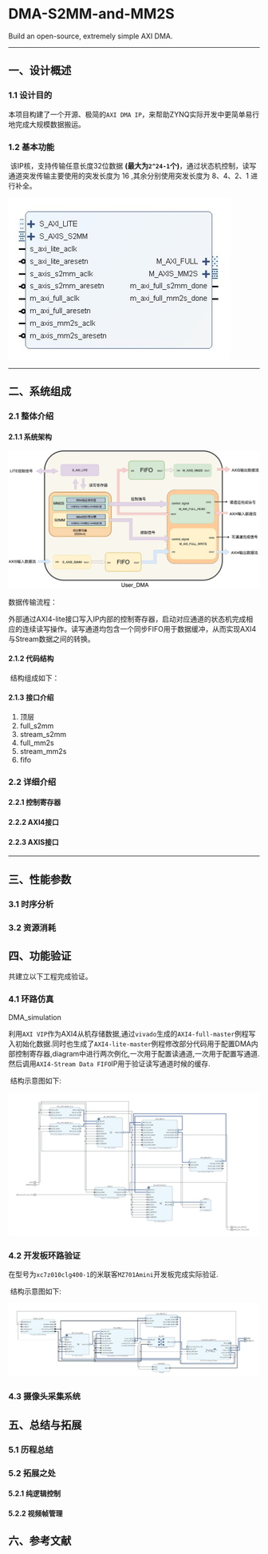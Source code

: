 # DMA-S2MM-and-MM2S

Build an open-source, extremely simple AXI DMA.

***

## 一、设计概述

### 1.1 设计目的

​	本项目构建了一个开源、极简的`AXI DMA IP`，来帮助ZYNQ实际开发中更简单易行地完成大规模数据搬运。

### 1.2 基本功能

​	该IP核，支持传输任意长度32位数据 **(最大为`2^24-1`个)**，通过状态机控制，读写通道突发传输主要使用的突发长度为 16 ,其余分别使用突发长度为 8、4、2、1 进行补全。

![ip](./Picture/ip.JPG)

***
## 二、系统组成

### 2.1 整体介绍

#### 2.1.1 系统架构

![ip结构](./Picture/架构设计.jpg)

数据传输流程：

​	外部通过AXI4-lite接口写入IP内部的控制寄存器，启动对应通道的状态机完成相应的连续读写操作。读写通道均包含一个同步FIFO用于数据缓冲，从而实现AXI4与Stream数据之间的转换。

#### 2.1.2 代码结构

​	结构组成如下：



#### 2.1.3 接口介绍

1. 顶层
2. full_s2mm
3. stream_s2mm
4. full_mm2s
5. stream_mm2s
6. fifo

### 2.2 详细介绍

#### 2.2.1 控制寄存器



#### 2.2.2 AXI4接口



#### 2.2.3 AXIS接口

***
## 三、性能参数
### 3.1 时序分析



### 3.2 资源消耗



## 四、功能验证

共建立以下工程完成验证。

### 4.1 环路仿真

DMA_simulation

​	利用`AXI VIP`作为AXI4从机存储数据,通过`vivado`生成的`AXI4-full-master`例程写入初始化数据.同时也生成了`AXI4-lite-master`例程修改部分代码用于配置DMA内部控制寄存器,diagram中进行两次例化,一次用于配置读通道,一次用于配置写通道.然后调用`AXI4-Stream Data FIFO`IP用于验证读写通道时候的缓存.

​	结构示意图如下:

![imulation结构](./Picture/simulation.jpg)

### 4.2 开发板环路验证

​	在型号为`xc7z010clg400-1`的米联客`MZ701Amini`开发板完成实际验证.

​	结构示意图如下:

![simulation结构](./Picture/test.jpg)

### 4.3 摄像头采集系统



## 五、总结与拓展

### 5.1 历程总结



### 5.2 拓展之处 



#### 5.2.1 纯逻辑控制



#### 5.2.2 视频帧管理



## 六、参考文献